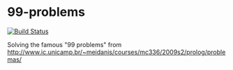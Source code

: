 # 99-problems

[![Build Status](https://travis-ci.org/extesy/99-problems.svg?branch=master)](https://travis-ci.org/extesy/99-problems)

Solving the famous "99 problems" from http://www.ic.unicamp.br/~meidanis/courses/mc336/2009s2/prolog/problemas/
